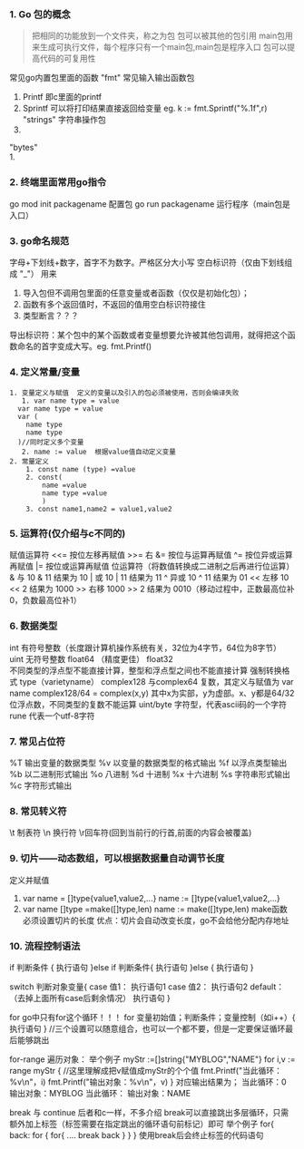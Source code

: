 ### 1. Go 包的概念
> 把相同的功能放到一个文件夹，称之为包
> 包可以被其他的包引用
> main包用来生成可执行文件，每个程序只有一个main包,main包是程序入口
> 包可以提高代码的可复用性
>
常见go内置包里面的函数
"fmt"  常见输入输出函数包
   1. Printf  即c里面的printf
   2. Sprintf 可以将打印结果直接返回给变量 eg. k := fmt.Sprintf("%.1f",r)
"strings"  字符串操作包
   1. 
"bytes"  
   1. 
### 2. 终端里面常用go指令
   go mod init packagename  配置包
   go run packagename       运行程序（main包是入口）

### 3. go命名规范
   字母+下划线+数字，首字不为数字。严格区分大小写
   空白标识符（仅由下划线组成  "_"） 用来  
   1. 导入包但不调用包里面的任意变量或者函数（仅仅是初始化包）；
   2. 函数有多个返回值时，不返回的值用空白标识符接住
   3. 类型断言？？？

   导出标识符：某个包中的某个函数或者变量想要允许被其他包调用，就得把这个函数命名的首字变成大写。eg. fmt.Printf()

### 4. 定义常量/变量 
    1. 变量定义与赋值  定义的变量以及引入的包必须被使用，否则会编译失败
       1. var name type = value
      var name type = value   
      var (
        name type
        name type
      )//同时定义多个变量
       2. name := value  根据value值自动定义变量
    2. 常量定义 
        1. const name (type) =value
        2. const(
            name =value
            name type =value
            )
        3. const name1,name2 = value1,value2

### 5. 运算符(仅介绍与c不同的)
赋值运算符  <<= 按位左移再赋值
           >>=     右
           &=  按位与运算再赋值
           ^=  按位异或运算再赋值
           |=  按位或运算再赋值
位运算符（将数值转换成二进制之后再进行位运算）  
         &  与    10 & 11 结果为 10
         |  或    10 | 11 结果为 11
         ^  异或  10 ^ 11 结果为 01
         << 左移  10 << 2 结果为 1000
         >> 右移  1000 >> 2 结果为 0010（移动过程中，正数最高位补0，负数最高位补1）

### 6. 数据类型
   int 有符号整数（长度跟计算机操作系统有关，32位为4字节，64位为8字节）
   uint 无符号整数
   float64 （精度更佳）
   float32  
   不同类型的浮点型不能直接计算，整型和浮点型之间也不能直接计算   强制转换格式 type（varietyname）
   complex128 与complex64  复数，其定义与赋值为  var name complex128/64 = complex(x,y)  其中x为实部，y为虚部。x、y都是64/32位浮点数，不同类型的复数不能运算
   uint/byte 字符型，代表ascii码的一个字符  
   rune 代表一个utf-8字符

### 7. 常见占位符
   %T  输出变量的数据类型
   %v  以变量的数据类型的格式输出
   %f  以浮点类型输出
   %b  以二进制形式输出  %o  八进制  %d  十进制  %x  十六进制
   %s  字符串形式输出   %c  字符形式输出


### 8. 常见转义符
   \t 制表符  \n 换行符  \r回车符(回到当前行的行首,前面的内容会被覆盖)


### 9. 切片——动态数组，可以根据数据量自动调节长度
定义并赋值
   1. var name = []type{value1,value2,...}  name := []type{value1,value2,...}
   2. var name []type =make([]type,len)   name := make([]type,len)   make函数必须设置切片的长度
优点：切片会自动改变长度，go不会给他分配内存地址

### 10. 流程控制语法
if 判断条件 {
   执行语句
}else if 判断条件{
   执行语句
}else {
   执行语句
}

switch 判断对象变量{
   case 值1：
         执行语句1
   case 值2：
         执行语句2
   default：（去掉上面所有case后剩余情况）
         执行语句
}

for               go中只有for这个循环！！！
for 变量初始值；判断条件；变量控制（如i++）{
   执行语句
}   //三个设置可以随意组合，也可以一个都不要，但是一定要保证循环最后能够跳出

for-range 遍历对象：
举个例子
myStr :=[]string{"MYBLOG","NAME"}
for i,v := range myStr  {   //这里理解成把v赋值成myStr的个个值
   fmt.Printf("当此循环：%v\n"，i)
   fmt.Printf("输出对象：%v\n"，v)
}
对应输出结果为； 当此循环：0
               输出对象：MYBLOG
               当此循环：
               输出对象：NAME

break 与 continue
后者和c一样，不多介绍
break可以直接跳出多层循环，只需额外加上标签（标签需要在指定跳出的循环语句前标记）即可
举个例子
for{
   back:
   for {
      for{
         ....
         break back
      }
   }
}
使用break后会终止标签的代码语句
